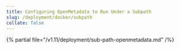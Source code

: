 ```yaml
---
title: Configuring OpenMetadata to Run Under a Subpath
slug: /deployment/docker/subpath
collate: false
---
```


{% partial file="/v1.11/deployment/sub-path-openmetadata.md" /%}

